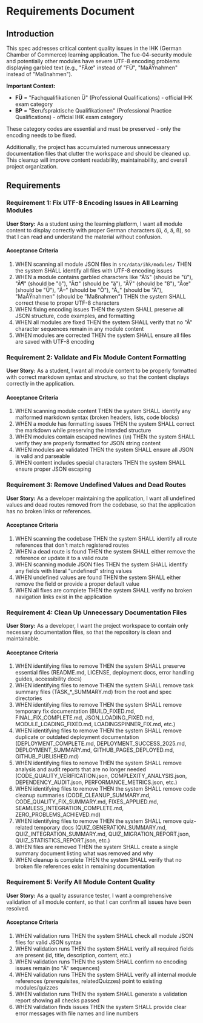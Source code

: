 # Requirements Document

## Introduction

This spec addresses critical content quality issues in the IHK (German Chamber of Commerce) learning application. The fue-04-security module and potentially other modules have severe UTF-8 encoding problems displaying garbled text (e.g., "FÃœ" instead of "FÜ", "MaÃŸnahmen" instead of "Maßnahmen").

**Important Context:**

- **FÜ** = "Fachqualifikationen Ü" (Professional Qualifications) - official IHK exam category
- **BP** = "Berufspraktische Qualifikationen" (Professional Practice Qualifications) - official IHK exam category

These category codes are essential and must be preserved - only the encoding needs to be fixed.

Additionally, the project has accumulated numerous unnecessary documentation files that clutter the workspace and should be cleaned up. This cleanup will improve content readability, maintainability, and overall project organization.

## Requirements

### Requirement 1: Fix UTF-8 Encoding Issues in All Learning Modules

**User Story:** As a student using the learning platform, I want all module content to display correctly with proper German characters (ü, ö, ä, ß), so that I can read and understand the material without confusion.

#### Acceptance Criteria

1. WHEN scanning all module JSON files in `src/data/ihk/modules/` THEN the system SHALL identify all files with UTF-8 encoding issues
2. WHEN a module contains garbled characters like "Ã¼" (should be "ü"), "Ã¶" (should be "ö"), "Ã¤" (should be "ä"), "ÃŸ" (should be "ß"), "Ãœ" (should be "Ü"), "Ã–" (should be "Ö"), "Ã„" (should be "Ä"), "MaÃŸnahmen" (should be "Maßnahmen") THEN the system SHALL correct these to proper UTF-8 characters
3. WHEN fixing encoding issues THEN the system SHALL preserve all JSON structure, code examples, and formatting
4. WHEN all modules are fixed THEN the system SHALL verify that no "Ã" character sequences remain in any module content
5. WHEN modules are corrected THEN the system SHALL ensure all files are saved with UTF-8 encoding

### Requirement 2: Validate and Fix Module Content Formatting

**User Story:** As a student, I want all module content to be properly formatted with correct markdown syntax and structure, so that the content displays correctly in the application.

#### Acceptance Criteria

1. WHEN scanning module content THEN the system SHALL identify any malformed markdown syntax (broken headers, lists, code blocks)
2. WHEN a module has formatting issues THEN the system SHALL correct the markdown while preserving the intended structure
3. WHEN modules contain escaped newlines (\\n) THEN the system SHALL verify they are properly formatted for JSON string content
4. WHEN modules are validated THEN the system SHALL ensure all JSON is valid and parseable
5. WHEN content includes special characters THEN the system SHALL ensure proper JSON escaping

### Requirement 3: Remove Undefined Values and Dead Routes

**User Story:** As a developer maintaining the application, I want all undefined values and dead routes removed from the codebase, so that the application has no broken links or references.

#### Acceptance Criteria

1. WHEN scanning the codebase THEN the system SHALL identify all route references that don't match registered routes
2. WHEN a dead route is found THEN the system SHALL either remove the reference or update it to a valid route
3. WHEN scanning module JSON files THEN the system SHALL identify any fields with literal "undefined" string values
4. WHEN undefined values are found THEN the system SHALL either remove the field or provide a proper default value
5. WHEN all fixes are complete THEN the system SHALL verify no broken navigation links exist in the application

### Requirement 4: Clean Up Unnecessary Documentation Files

**User Story:** As a developer, I want the project workspace to contain only necessary documentation files, so that the repository is clean and maintainable.

#### Acceptance Criteria

1. WHEN identifying files to remove THEN the system SHALL preserve essential files (README.md, LICENSE, deployment docs, error handling guides, accessibility docs)
2. WHEN identifying files to remove THEN the system SHALL remove task summary files (TASK\_\*\_SUMMARY.md) from the root and spec directories
3. WHEN identifying files to remove THEN the system SHALL remove temporary fix documentation (BUILD_FIXED.md, FINAL_FIX_COMPLETE.md, JSON_LOADING_FIXED.md, MODULE_LOADING_FIXED.md, LOADINGSPINNER_FIX.md, etc.)
4. WHEN identifying files to remove THEN the system SHALL remove duplicate or outdated deployment documentation (DEPLOYMENT_COMPLETE.md, DEPLOYMENT_SUCCESS_2025.md, DEPLOYMENT_SUMMARY.md, GITHUB_PAGES_DEPLOYED.md, GITHUB_PUBLISHED.md)
5. WHEN identifying files to remove THEN the system SHALL remove analysis and audit reports that are no longer needed (CODE_QUALITY_VERIFICATION.json, COMPLEXITY_ANALYSIS.json, DEPENDENCY_AUDIT.json, PERFORMANCE_METRICS.json, etc.)
6. WHEN identifying files to remove THEN the system SHALL remove code cleanup summaries (CODE_CLEANUP_SUMMARY.md, CODE_QUALITY_FIX_SUMMARY.md, FIXES_APPLIED.md, SEAMLESS_INTEGRATION_COMPLETE.md, ZERO_PROBLEMS_ACHIEVED.md)
7. WHEN identifying files to remove THEN the system SHALL remove quiz-related temporary docs (QUIZ_GENERATION_SUMMARY.md, QUIZ_INTEGRATION_SUMMARY.md, QUIZ_MIGRATION_REPORT.json, QUIZ_STATISTICS_REPORT.json, etc.)
8. WHEN files are removed THEN the system SHALL create a single summary document listing what was removed and why
9. WHEN cleanup is complete THEN the system SHALL verify that no broken file references exist in remaining documentation

### Requirement 5: Verify All Module Content Quality

**User Story:** As a quality assurance tester, I want a comprehensive validation of all module content, so that I can confirm all issues have been resolved.

#### Acceptance Criteria

1. WHEN validation runs THEN the system SHALL check all module JSON files for valid JSON syntax
2. WHEN validation runs THEN the system SHALL verify all required fields are present (id, title, description, content, etc.)
3. WHEN validation runs THEN the system SHALL confirm no encoding issues remain (no "Ã" sequences)
4. WHEN validation runs THEN the system SHALL verify all internal module references (prerequisites, relatedQuizzes) point to existing modules/quizzes
5. WHEN validation runs THEN the system SHALL generate a validation report showing all checks passed
6. WHEN validation finds issues THEN the system SHALL provide clear error messages with file names and line numbers
